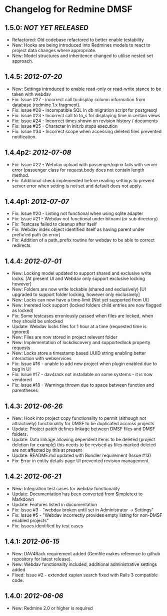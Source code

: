 Changelog for Redmine DMSF
==========================

1.5.0: *NOT YET RELEASED*
-----------------------
* Refactored: Old codebase refactored to better enable testability
* New: Hooks are being introduced into Redmines models to react to project data changes where appropriate.
* New: Model structures and inheritence changed to utilise nested set approach.

1.4.5: *2012-07-20*
-----------------
* New: Settings introduced to enable read-only or read-write stance to be taken with webdav
* Fix: Issue #27 - incorrect call to display column information from database (redmine 1.x fragment).
* Fix: Issue #28 - incompatible SQL in db migration script for postgresql
* Fix: Issue #23 - Incorrect call to to_s for displaying time in certain views
* Fix: Issue #24 - Incorrect times shown on revision history / documents
* Fix: Issue #25 - Character in init.rb stops execution
* Fix: Issue #34 - Incorrect scope when accessing deleted files prevented notification.

1.4.4p2: *2012-07-08*
-------------------
* Fix: Issue #22 - Webdav upload with passenger/nginx fails with server error (passenger class for request.body does not contain length method.
* Fix: Additional check implemented before reading settings to prevent server error when setting is not set and default does not apply.

1.4.4p1: *2012-07-07*
-------------------
* Fix: Issue #20 - Listing not functional when using sqlite adapter
* Fix: Issue #21 - Webdav not functional under bitnami (or sub directory)
* Fix: Testcase failed to cleanup after itself
* Fix: Webdav index object identified itself as having parent under prefix'ed path (in error)
* Fix: Addition of a path_prefix routine for webdav to be able to correct redirects

1.4.4: *2012-07-01*
-----------------
* New: Locking model updated to support shared and exclusive write locks. [At present UI and Webdav only support exclusive locking however]
* New: Folders are now write lockable (shared and exclusively) [UI upgraded to support folder locking, however only exclusively]
* New: Locks can now have a time-limit [Not yet supported from UI]
* New: Inereted lock support (locked folders child entries are now flagged as locked)
* Fix: Some testcases erroniously passed when files are locked, when they should be unlocked
* Update: Webdav locks files for 1 hour at a time (requested time is ignored)
* New: Files are now stored in project relevent folder
* New: Implementation of lockdiscovery and supportedlock property requests
* New: Locks store a timestamp based UUID string enabling better interaction with webservices
* Fix: Issue #16 - unable to add new project when plugin enabled due to bug in UI
* Fix: Issue #17 - dav4rack not installable on some systems - it is now vendored
* Fix: Issue #18 - Warnings thrown due to space between function and parentheses 

1.4.3: *2012-06-26*
-----------------
* New: Hook into project copy functionality to permit (although not attractively)
       functionality for DMSF to be duplicated accross projects
* Update: Project patch defines linkage between DMSF files and DMSF folders.
* Update: Data linkage allowing dependent items to be deleted (project deletion for example)
          this needs to be revised as files marked deleted are not affected by this at present
* Update: README.md updated with Bundler requirement (Issue #13)
* Fix: Error in entity details page UI prevented revision management.

1.4.2: *2012-06-21*
-----------------
* New: Integration test cases for webdav functionality
* Update: Documentation has been converted from Simpletext to Markdown
* Update: Features listed in documentation
* Fix: Issue #3 - "webdav broken until set in Administrator -> Settings"
* Fix: Issue #5 - "Webdav incorrectly provides empty listing for non-DMSF enabled projects"
* Fix: Issues identified by test cases

1.4.1: *2012-06-15*
-----------------
* New: DAV4Rack requirement added (Gemfile makes reference to github repository for latest release).
* New: Webdav functionality included, additional administrative settings added
* Fixed: Issue #2 - extended xapian search fixed with Rails 3 compatible code.

1.4.0: *2012-06-06*
-----------------
* New: Redmine 2.0 or higher is required
